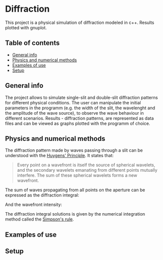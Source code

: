 # Diffraction 
This project is a physical simulation of diffraction modeled in c++. Results plotted with gnuplot.

## Table of contents 
* [General info](#general-info)
* [Physics and numerical methods](#physics-and-numerical-methods)
* [Examples of use](#examples-of-use)
* [Setup](#setup)

## General info
The project allows to simulate single-slit and double-slit diffraction patterns for different physical conditions. The user can manipulate the initial parameters in the programm (e.g. the width of the slit, the wavelenght and the amplitude of the wave source), to observe the wave behaviour in different scenarios. Results - diffraction patterns, are represented as data files and can be viewed as graphs plotted with the programm of choice.

## Physics and numerical methods
The diffraction pattern made by waves passing through a slit can be understood with the [Huygens' Principle](https://en.wikipedia.org/wiki/Huygens%E2%80%93Fresnel_principle).
It states that:
> Every point on a wavefront is itself the source of spherical wavelets, and the secondary wavelets emanating from different points mutually interfere. The sum of these spherical wavelets forms a new wavefront.

The sum of waves propagating from all points on the aperture can be expressed as the diffraction integral:

And the wavefront intensity:

The diffraction integral solutions is given by the numerical integration method called the [Simpson's rule](https://en.wikipedia.org/wiki/Simpson%27s_rule). 


## Examples of use

## Setup
